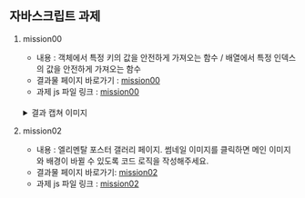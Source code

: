 ## 자바스크립트 과제

1. mission00

   - 내용 : 객체에서 특정 키의 값을 안전하게 가져오는 함수 / 배열에서 특정 인덱스의 값을 안전하게 가져오는 함수
   - 결과물 페이지 바로가기 : [mission00](https://gofla1996.github.io/js-homework/mission00/index.html)
   - 과제 js 파일 링크 : [mission00](./mission00/mission-0.js)
    </br>
    <details>
    <summary>결과 캡쳐 이미지</summary>
    <div markdown="1">
      <img src="./mission00/assets/mission-0-result.png" alt="첫 번째 과제 결과 캡쳐 이미지">
    </div>
    </details>

2. mission02

   - 내용 : 엘리멘탈 포스터 갤러리 페이지. 썸네일 이미지를 클릭하면 메인 이미지와 배경이 바뀔 수 있도록 코드 로직을 작성해주세요.
   - 결과물 페이지 바로가기: [mission02](https://gofla1996.github.io/js-homework/mission02/client/index.html)
   - 과제 js 파일 링크 : [mission02](./mission02/client/js/main.js)